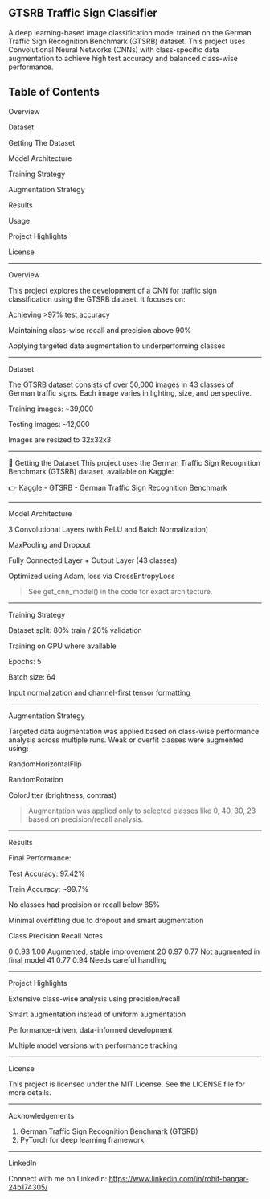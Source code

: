 GTSRB Traffic Sign Classifier
---
A deep learning-based image classification model trained on the German Traffic Sign Recognition Benchmark (GTSRB) dataset. This project uses Convolutional Neural Networks (CNNs) with class-specific data augmentation to achieve high test accuracy and balanced class-wise performance.

Table of Contents
---
Overview

Dataset

Getting The Dataset

Model Architecture

Training Strategy

Augmentation Strategy

Results

Usage

Project Highlights

License



---

Overview

This project explores the development of a CNN for traffic sign classification using the GTSRB dataset. It focuses on:

Achieving >97% test accuracy

Maintaining class-wise recall and precision above 90%

Applying targeted data augmentation to underperforming classes



---

Dataset

The GTSRB dataset consists of over 50,000 images in 43 classes of German traffic signs. Each image varies in lighting, size, and perspective.

Training images: ~39,000

Testing images: ~12,000

Images are resized to 32x32x3

---
📁 Getting the Dataset
This project uses the German Traffic Sign Recognition Benchmark (GTSRB) dataset, available on Kaggle:

👉 Kaggle - GTSRB - German Traffic Sign Recognition Benchmark

---

Model Architecture

3 Convolutional Layers (with ReLU and Batch Normalization)

MaxPooling and Dropout

Fully Connected Layer + Output Layer (43 classes)

Optimized using Adam, loss via CrossEntropyLoss


> See get_cnn_model() in the code for exact architecture.




---

Training Strategy

Dataset split: 80% train / 20% validation

Training on GPU where available

Epochs: 5

Batch size: 64

Input normalization and channel-first tensor formatting



---

Augmentation Strategy

Targeted data augmentation was applied based on class-wise performance analysis across multiple runs. Weak or overfit classes were augmented using:

RandomHorizontalFlip

RandomRotation

ColorJitter (brightness, contrast)


> Augmentation was applied only to selected classes like 0, 40, 30, 23 based on precision/recall analysis.




---

Results

Final Performance:

Test Accuracy: 97.42%

Train Accuracy: ~99.7%

No classes had precision or recall below 85%

Minimal overfitting due to dropout and smart augmentation


Class	Precision	Recall	Notes

0	0.93	1.00	Augmented, stable improvement
20	0.97	0.77	Not augmented in final model
41	0.77	0.94	Needs careful handling



---

Project Highlights

Extensive class-wise analysis using precision/recall

Smart augmentation instead of uniform augmentation

Performance-driven, data-informed development

Multiple model versions with performance tracking


---

License

This project is licensed under the MIT License. See the LICENSE file for more details.


---

Acknowledgements

1. German Traffic Sign Recognition Benchmark (GTSRB)
2. PyTorch for deep learning framework

---

LinkedIn 

 Connect with me on LinkedIn: https://www.linkedin.com/in/rohit-bangar-24b174305/ 
